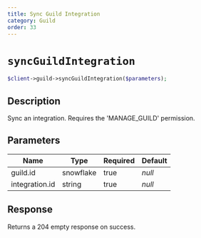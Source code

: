 ```yaml
---
title: Sync Guild Integration
category: Guild
order: 33
---
```


# `syncGuildIntegration`

```php
$client->guild->syncGuildIntegration($parameters);
```

## Description

Sync an integration. Requires the &#039;MANAGE_GUILD&#039; permission.

## Parameters


Name | Type | Required | Default
--- | --- | --- | ---
guild.id | snowflake | true | *null*
integration.id | string | true | *null*

## Response

Returns a 204 empty response on success.

